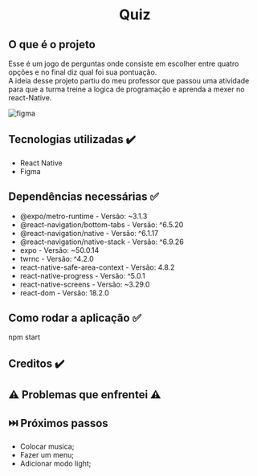 <h1 align="center"> Quiz </h1>

## O que é o projeto
  Esse é um jogo de perguntas onde consiste em escolher entre quatro opções e no final diz qual foi sua pontuação.<br>
  A ideia desse projeto partiu do meu professor que passou uma atividade para que a turma treine a logica de programação e aprenda a mexer no react-Native.

  ![figma](https://github.com/MariliaSales01/Quiz-react-native/assets/124277700/05f33a70-7f46-4c7b-abaf-f85ab38d1da8)

## Tecnologias utilizadas ✔️
  * React Native
  * Figma
      
## Dependências necessárias ✅
  * @expo/metro-runtime - Versão: ~3.1.3
  * @react-navigation/bottom-tabs - Versão: ^6.5.20
  * @react-navigation/native - Versão: ^6.1.17
  * @react-navigation/native-stack - Versão: ^6.9.26
  * expo - Versão: ~50.0.14
  * twrnc - Versão: ^4.2.0
  * react-native-safe-area-context - Versão: 4.8.2
  * react-native-progress - Versão: ^5.0.1
  * react-native-screens - Versão: ~3.29.0
  * react-dom - Versão: 18.2.0

## Como rodar a aplicação ✅
  npm start
## Creditos ✔️

## ⚠️ Problemas que enfrentei ⚠️

## ⏭️ Próximos passos
  * Colocar musica;
  * Fazer um menu;
  * Adicionar modo light;
